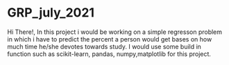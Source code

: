 # GRP_july_2021

Hi There!, In this project i would be working on a simple regresson problem in which i have to predict the percent a person would get bases on 
how much time he/she devotes towards study.
I would use some build in function such as scikit-learn, pandas, numpy,matplotlib  for this project.
